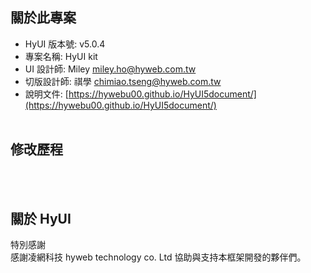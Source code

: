 ## 關於此專案

- HyUI 版本號: v5.0.4
- 專案名稱: HyUI kit
- UI 設計師: Miley [miley.ho@hyweb.com.tw](mailto:miley.ho@hyweb.com.tw)
- 切版設計師: 祺學 [chimiao.tseng@hyweb.com.tw](chimiao.tseng@hyweb.com.tw)
- 說明文件: [https://hywebu00.github.io/HyUI5document/](https://hywebu00.github.io/HyUI5document/)
  <br/>
  <br/>

## 修改歷程

  <br/>
  <br/>

## 關於 HyUI

特別感謝<br/>
感謝凌網科技 hyweb technology co. Ltd 協助與支持本框架開發的夥伴們。
